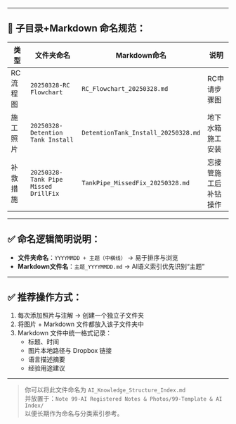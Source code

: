 
---

## 📁 子目录+Markdown 命名规范：

| 类型     | 文件夹命名                      | Markdown命名                         | 说明                             |
|----------|----------------------------------|---------------------------------------|----------------------------------|
| RC流程图 | `20250328-RC Flowchart`         | `RC_Flowchart_20250328.md`           | RC申请步骤图                     |
| 施工照片 | `20250328-Detention Tank Install` | `DetentionTank_Install_20250328.md`  | 地下水箱施工安装                |
| 补救措施 | `20250328-Tank Pipe Missed DrillFix` | `TankPipe_MissedFix_20250328.md`     | 忘接管施工后补钻操作            |

---

## ✅ 命名逻辑简明说明：

- **文件夹命名**：`YYYYMMDD + 主题（中横线）` → 易于排序与浏览
- **Markdown文件名**：`主题_YYYYMMDD.md` → AI语义索引优先识别“主题”

---

## ✅ 推荐操作方式：

1. 每次添加照片与注解 → 创建一个独立子文件夹
2. 将图片 + Markdown 文件都放入该子文件夹中
3. Markdown 文件中统一格式记录：
   - 标题、时间
   - 图片本地路径与 Dropbox 链接
   - 语言描述摘要
   - 经验用途建议

---

> 你可以将此文件命名为 `AI_Knowledge_Structure_Index.md`  
> 并放置于：`Note 99-AI Registered Notes & Photos/99-Template & AI Index/`  
> 以便长期作为命名与分类索引参考。
